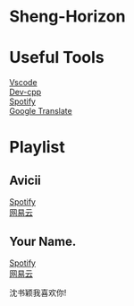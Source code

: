 # Sheng-Horizon

# Useful Tools
[Vscode](https://code.visualstudio.com/Download)\
[Dev-cpp](https://sourceforge.net/projects/orwelldevcpp/)\
[Spotify](https://www.spotify.com/us/download/mac/)\
[Google Translate](https://translate.google.cn)

# Playlist
## Avicii
[Spotify](https://open.spotify.com/playlist/3SLoNQ3wIGEygfjRt99zxY?si=3952a114a8d1499b)\
[网易云](https://music.163.com/playlist?id=6854087672&userid=567832972)
## Your Name.
[Spotify](https://open.spotify.com/playlist/729GSAUTeyxXAInlc3quMj?si=e1bee2694c5943e0)\
[网易云](https://music.163.com/playlist?id=6806280316&userid=567832972)

沈书颖我喜欢你!
